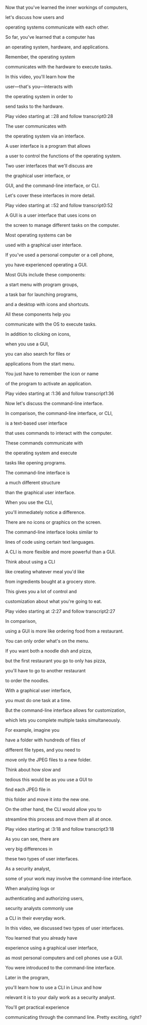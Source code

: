 Now that you've learned the inner workings of computers, 

let's discuss how users and 

operating systems communicate with each other. 

So far, you've learned that a computer has 

an operating system, hardware, and applications. 

Remember, the operating system 

communicates with the hardware to execute tasks. 

In this video, you'll learn how the 

user—that's you—interacts with 

the operating system in order to 

send tasks to the hardware.

Play video starting at ::28 and follow transcript0:28

The user communicates with 

the operating system via an interface. 

A user interface is a program that allows 

a user to control the functions of the operating system. 

Two user interfaces that we'll discuss are 

the graphical user interface, or 

GUI, and the command-line interface, or CLI. 

Let's cover these interfaces in more detail.

Play video starting at ::52 and follow transcript0:52

A GUI is a user interface that uses icons on 

the screen to manage different tasks on the computer. 

Most operating systems can be 

used with a graphical user interface. 

If you've used a personal computer or a cell phone, 

you have experienced operating a GUI. 

Most GUIs include these components: 

a start menu with program groups, 

a task bar for launching programs, 

and a desktop with icons and shortcuts. 

All these components help you 

communicate with the OS to execute tasks. 

In addition to clicking on icons, 

when you use a GUI, 

you can also search for files or 

applications from the start menu. 

You just have to remember the icon or name 

of the program to activate an application.

Play video starting at :1:36 and follow transcript1:36

Now let's discuss the command-line interface. 

In comparison, the command-line interface, or CLI, 

is a text-based user interface 

that uses commands to interact with the computer. 

These commands communicate with 

the operating system and execute 

tasks like opening programs. 

The command-line interface is 

a much different structure 

than the graphical user interface. 

When you use the CLI, 

you'll immediately notice a difference. 

There are no icons or graphics on the screen. 

The command-line interface looks similar to 

lines of code using certain text languages. 

A CLI is more flexible and more powerful than a GUI. 

Think about using a CLI 

like creating whatever meal you'd like 

from ingredients bought at a grocery store. 

This gives you a lot of control and 

customization about what you're going to eat.

Play video starting at :2:27 and follow transcript2:27

In comparison, 

using a GUI is more like ordering food from a restaurant. 

You can only order what's on the menu. 

If you want both a noodle dish and pizza, 

but the first restaurant you go to only has pizza, 

you'll have to go to another restaurant 

to order the noodles. 

With a graphical user interface, 

you must do one task at a time. 

But the command-line interface allows for customization, 

which lets you complete multiple tasks simultaneously. 

For example, imagine you 

have a folder with hundreds of files of 

different file types, and you need to 

move only the JPEG files to a new folder. 

Think about how slow and 

tedious this would be as you use a GUI to 

find each JPEG file in 

this folder and move it into the new one. 

On the other hand, the CLI would allow you to 

streamline this process and move them all at once.

Play video starting at :3:18 and follow transcript3:18

As you can see, there are 

very big differences in 

these two types of user interfaces. 

As a security analyst, 

some of your work may involve the command-line interface. 

When analyzing logs or 

authenticating and authorizing users, 

security analysts commonly use 

a CLI in their everyday work. 

In this video, we discussed two types of user interfaces. 

You learned that you already have 

experience using a graphical user interface, 

as most personal computers and cell phones use a GUI. 

You were introduced to the command-line interface. 

Later in the program, 

you'll learn how to use a CLI in Linux and how 

relevant it is to your daily work as a security analyst. 

You'll get practical experience 

communicating through the command line. Pretty exciting, right?